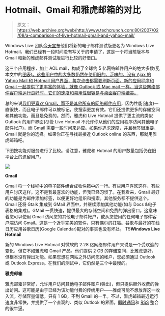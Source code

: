 # Hotmail、Gmail 和雅虎邮箱的对比

> 原文：<https://web.archive.org/web/http://www.techcrunch.com:80/2007/02/08/a-comparison-of-live-hotmail-gmail-and-yahoo-mail/>

Windows Live 团队[今天宣布](https://web.archive.org/web/20230321025222/http://mailcall.spaces.live.com/blog/cns!CC9301187A51FE33!29123.entry)他们将新的电子邮件测试版更名为 Windows Live Hotmail。我们已经有一段时间没有写关于的申请了，这是一个将当前版本与 Gmail 和新的雅虎邮件测试版进行比较的好借口。

这三个应用程序，加上 AOL mail，构成了全球约 5 亿网络邮件用户的绝大多数(见本文中的[图表)。这些用户中的大多数仍然在使用旧的、乏味的、没有 Ajax 的 Yahoo Mail 和 Hotmail 用户界面，每次点击都需要刷新页面。新的应用程序和 Gmail 一起提供了更丰富的体验，就像 Outlook 或 Mac mail 一样。当这些网络邮件客户端运行良好时，它们的速度和易用性很容易与桌面客户端媲美。](https://web.archive.org/web/20230321025222/https://techcrunch.com/2006/11/09/single-ajax-interface-for-yahoo-mail-im-coming/)

总的来说[我们更喜欢 Gmail，而不是其他所有的网络邮件应用](https://web.archive.org/web/20230321025222/https://techcrunch.com/2006/12/09/uh-oh-gmail-just-got-perfect/)，因为性能(速度)一直很快，而且电子邮件可以被标记，使搜索更加有效。它们还提供更多的存储空间和其他功能，而且是免费的。然而，雅虎和 Live Hotmail 提供了更主流的类似 Outlook 的用户界面(尽管 Live Hotmail 不允许你从他们的应用程序访问其他电子邮件帐户)，而 Gmail 需要一些时间来适应。如果你追求速度，并且标签很重要，Gmail 就是你的选择。如果你正在寻找最接近 Outlook online 的东西，那就用雅虎邮箱吧。

下图按功能对服务进行了比较。请注意，雅虎和 Hotmail 的用户数量包括仍在旧平台上的遗留用户。

![](img/3d888a2377db88d25102f69dfb57dda2.png)

 **Gmail**

Gmail 将一个线程中的电子邮件组合成收件箱中的一行。有些用户喜欢这样，有些用户讨厌这样。这不是我最喜欢的功能，但我已经习惯了。在我看来，Gmail 最好的功能是为邮件添加标签，以便更好地组织和搜索。其他服务都不提供这个。Gmail 还将 Gtalk 集成到 GMail 界面中，并继续添加其他功能(如与 Docs &电子表格的集成)。GMail 一贯快速，提供最大的存储空间和免费的弹出窗口，这意味着您可以使用 Gmail 访问您的其他电子邮件帐户，或从您使用的任何电子邮件客户端访问 Gmail。这是一个近乎完美的软件，只有偶尔的[打嗝](https://web.archive.org/web/20230321025222/https://techcrunch.com/2006/12/28/gmail-disaster-reports-of-mass-email-deletions/)。谷歌与最好的在线日历应用谷歌日历(Google Calendar)配对的事实也没有坏处。
T5**Windows Live Hotmail**

新的 Windows Live Hotmail 对微软的 2.28 亿网络邮件用户来说是一个受欢迎的变化，但它不如雅虎和 Gmail 产品。他们提供 2 GB 的存储空间，比雅虎更好，但根本没有弹出功能。如果您想在网站之外访问您的帐户，您必须通过 Outlook 或 Outlook Express。在我们的测试中，它仍然是三个中最慢的。

**雅虎邮箱**

雅虎邮箱非常好，允许用户访问其他电子邮件账户(弹出)，但只提供额外收费的弹出访问。这可能是由于已经为该功能付费的传统用户——雅虎可能不想放弃这一收入流。存储容量偏低，只有 1 GB，不到 Gmail 的一半。不过，雅虎邮箱最近运行速度非常快，并提供了一个直观的、类似 Outlook 的界面。[即时通讯](https://web.archive.org/web/20230321025222/https://techcrunch.com/2006/11/09/single-ajax-interface-for-yahoo-mail-im-coming/)和 [RSS](https://web.archive.org/web/20230321025222/https://techcrunch.com/2005/11/29/rss-is-now-integrated-into-yahoo-mail-and-alerts) 整合的很牛逼。